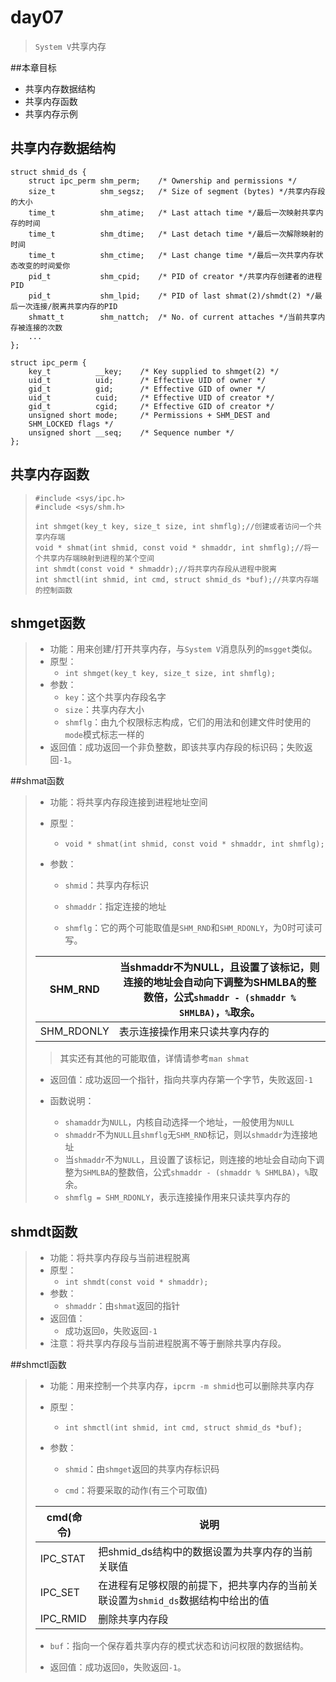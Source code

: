 # day07

> `System V`共享内存

##本章目标

* 共享内存数据结构
* 共享内存函数
* 共享内存示例

## 共享内存数据结构

```
struct shmid_ds {
    struct ipc_perm shm_perm;    /* Ownership and permissions */
    size_t          shm_segsz;   /* Size of segment (bytes) */共享内存段的大小
    time_t          shm_atime;   /* Last attach time */最后一次映射共享内存的时间
    time_t          shm_dtime;   /* Last detach time */最后一次解除映射的时间
    time_t          shm_ctime;   /* Last change time */最后一次共享内存状态改变的时间爱你
    pid_t           shm_cpid;    /* PID of creator */共享内存创建者的进程PID
    pid_t           shm_lpid;    /* PID of last shmat(2)/shmdt(2) */最后一次连接/脱离共享内存的PID
    shmatt_t        shm_nattch;  /* No. of current attaches */当前共享内存被连接的次数
    ...
};

struct ipc_perm {
    key_t          __key;    /* Key supplied to shmget(2) */
    uid_t          uid;      /* Effective UID of owner */
    gid_t          gid;      /* Effective GID of owner */
    uid_t          cuid;     /* Effective UID of creator */
    gid_t          cgid;     /* Effective GID of creator */
    unsigned short mode;     /* Permissions + SHM_DEST and
    SHM_LOCKED flags */
    unsigned short __seq;    /* Sequence number */
};
```

## 共享内存函数

> ```
> #include <sys/ipc.h>
> #include <sys/shm.h>
>
> int shmget(key_t key, size_t size, int shmflg);//创建或者访问一个共享内存端
> void * shmat(int shmid, const void * shmaddr, int shmflg);//将一个共享内存端映射到进程的某个空间
> int shmdt(const void * shmaddr);//将共享内存段从进程中脱离
> int shmctl(int shmid, int cmd, struct shmid_ds *buf);//共享内存端的控制函数
> ```

## shmget函数

> * 功能：用来创建/打开共享内存，与`System V`消息队列的`msgget`类似。
> * 原型：
>   * `int shmget(key_t key, size_t size, int shmflg);`
> * 参数：
>   * `key`：这个共享内存段名字
>   * `size`：共享内存大小
>   * `shmflg`：由九个权限标志构成，它们的用法和创建文件时使用的`mode`模式标志一样的
> * 返回值：成功返回一个非负整数，即该共享内存段的标识码；失败返回`-1`。

##shmat函数

> * 功能：将共享内存段连接到进程地址空间
>
> * 原型：
>
>   * `void * shmat(int shmid, const void * shmaddr, int shmflg);`
>
> * 参数：
>
>   * `shmid`：共享内存标识
>
>   * `shmaddr`：指定连接的地址
>
>   * `shmflg`：它的两个可能取值是`SHM_RND`和`SHM_RDONLY`，为0时可读可写。
>
>| SHM_RND    | 当shmaddr不为NULL，且设置了该标记，则连接的地址会自动向下调整为SHMLBA的整数倍，公式`shmaddr - (shmaddr % SHMLBA)`，`%`取余。 |
>| ---------- | ------------------------------------------------------------ |
>| SHM_RDONLY | 表示连接操作用来只读共享内存的                               |
>> 其实还有其他的可能取值，详情请参考`man shmat`
>
> * 返回值：成功返回一个指针，指向共享内存第一个字节，失败返回`-1`
>
> * 函数说明：
>
>   * `shamaddr`为`NULL`，内核自动选择一个地址，一般使用为`NULL`
>   * `shmaddr`不为`NULL`且`shmflg`无`SHM_RND`标记，则以`shmaddr`为连接地址
>   * 当`shmaddr`不为`NULL`，且设置了该标记，则连接的地址会自动向下调整为`SHMLBA`的整数倍，公式`shmaddr - (shmaddr % SHMLBA)`，`%`取余。
>   * `shmflg = SHM_RDONLY`，表示连接操作用来只读共享内存的

## shmdt函数

> * 功能：将共享内存段与当前进程脱离
> * 原型：
>   * `int shmdt(const void * shmaddr);`
> * 参数：
>   * `shmaddr`：由`shmat`返回的指针
> * 返回值：
>   * 成功返回`0`，失败返回`-1`
> * 注意：将共享内存段与当前进程脱离不等于删除共享内存段。

##shmctl函数

> * 功能：用来控制一个共享内存，`ipcrm -m shmid`也可以删除共享内存
>
> * 原型：
>
>   * `int shmctl(int shmid, int cmd, struct shmid_ds *buf);`
>
> * 参数：
>
>   * `shmid`：由`shmget`返回的共享内存标识码
>
>   * `cmd`：将要采取的动作(有三个可取值)
>
>| cmd(命令) | 说明                                                         |
>| --------- | ------------------------------------------------------------ |
>| IPC_STAT  | 把shmid_ds结构中的数据设置为共享内存的当前关联值             |
>| IPC_SET   | 在进程有足够权限的前提下，把共享内存的当前关联设置为`shmid_ds`数据结构中给出的值 |
>| IPC_RMID  | 删除共享内存段                                               |
>
>   * `buf`：指向一个保存着共享内存的模式状态和访问权限的数据结构。
>
> * 返回值：成功返回`0`，失败返回`-1`。

